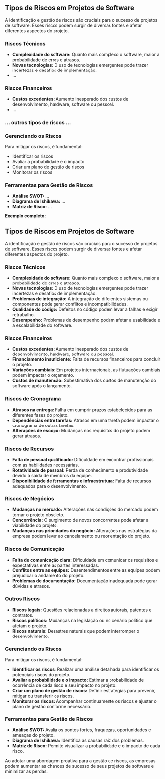 ## Tipos de Riscos em Projetos de Software

A identificação e gestão de riscos são cruciais para o sucesso de projetos de software. Esses riscos podem surgir de diversas fontes e afetar diferentes aspectos do projeto.

### Riscos Técnicos
* **Complexidade do software:** Quanto mais complexo o software, maior a probabilidade de erros e atrasos.
* **Novas tecnologias:** O uso de tecnologias emergentes pode trazer incertezas e desafios de implementação.
* ...

### Riscos Financeiros
* **Custos excedentes:** Aumento inesperado dos custos de desenvolvimento, hardware, software ou pessoal.
* ...

### ... outros tipos de riscos ...

### Gerenciando os Riscos
Para mitigar os riscos, é fundamental:
* Identificar os riscos
* Avaliar a probabilidade e o impacto
* Criar um plano de gestão de riscos
* Monitorar os riscos

### Ferramentas para Gestão de Riscos
* **Análise SWOT:** ...
* **Diagrama de Ishikawa:** ...
* **Matriz de Risco:** ...

**Exemplo completo:**

## Tipos de Riscos em Projetos de Software

A identificação e gestão de riscos são cruciais para o sucesso de projetos de software. Esses riscos podem surgir de diversas fontes e afetar diferentes aspectos do projeto.

### Riscos Técnicos
* **Complexidade do software:** Quanto mais complexo o software, maior a probabilidade de erros e atrasos.
* **Novas tecnologias:** O uso de tecnologias emergentes pode trazer incertezas e desafios de implementação.
* **Problemas de integração:** A integração de diferentes sistemas ou componentes pode gerar conflitos e incompatibilidades.
* **Qualidade do código:** Defeitos no código podem levar a falhas e exigir retrabalho.
* **Desempenho:** Problemas de desempenho podem afetar a usabilidade e a escalabilidade do software.

### Riscos Financeiros
* **Custos excedentes:** Aumento inesperado dos custos de desenvolvimento, hardware, software ou pessoal.
* **Financiamento insuficiente:** Falta de recursos financeiros para concluir o projeto.
* **Variações cambiais:** Em projetos internacionais, as flutuações cambiais podem impactar o orçamento.
* **Custos de manutenção:** Subestimativa dos custos de manutenção do software após o lançamento.

### Riscos de Cronograma
* **Atrasos na entrega:** Falha em cumprir prazos estabelecidos para as diferentes fases do projeto.
* **Dependências entre tarefas:** Atrasos em uma tarefa podem impactar o cronograma de outras tarefas.
* **Alterações de escopo:** Mudanças nos requisitos do projeto podem gerar atrasos.

### Riscos de Recursos
* **Falta de pessoal qualificado:** Dificuldade em encontrar profissionais com as habilidades necessárias.
* **Rotatividade de pessoal:** Perda de conhecimento e produtividade devido à saída de membros da equipe.
* **Disponibilidade de ferramentas e infraestrutura:** Falta de recursos adequados para o desenvolvimento.

### Riscos de Negócios
* **Mudanças no mercado:** Alterações nas condições do mercado podem tornar o projeto obsoleto.
* **Concorrência:** O surgimento de novos concorrentes pode afetar a viabilidade do projeto.
* **Mudanças nas prioridades do negócio:** Alterações nas estratégias da empresa podem levar ao cancelamento ou reorientação do projeto.

### Riscos de Comunicação
* **Falta de comunicação clara:** Dificuldade em comunicar os requisitos e expectativas entre as partes interessadas.
* **Conflitos entre as equipes:** Desentendimentos entre as equipes podem prejudicar o andamento do projeto.
* **Problemas de documentação:** Documentação inadequada pode gerar dúvidas e atrasos.

### Outros Riscos
* **Riscos legais:** Questões relacionadas a direitos autorais, patentes e contratos.
* **Riscos políticos:** Mudanças na legislação ou no cenário político que afetam o projeto.
* **Riscos naturais:** Desastres naturais que podem interromper o desenvolvimento.

### Gerenciando os Riscos

Para mitigar os riscos, é fundamental:

* **Identificar os riscos:** Realizar uma análise detalhada para identificar os potenciais riscos do projeto.
* **Avaliar a probabilidade e o impacto:** Estimar a probabilidade de ocorrência de cada risco e seu impacto no projeto.
* **Criar um plano de gestão de riscos:** Definir estratégias para prevenir, mitigar ou transferir os riscos.
* **Monitorar os riscos:** Acompanhar continuamente os riscos e ajustar o plano de gestão conforme necessário.

### Ferramentas para Gestão de Riscos
* **Análise SWOT:** Avalia os pontos fortes, fraquezas, oportunidades e ameaças do projeto.
* **Diagrama de Ishikawa:** Identifica as causas raiz dos problemas.
* **Matriz de Risco:** Permite visualizar a probabilidade e o impacto de cada risco.

Ao adotar uma abordagem proativa para a gestão de riscos, as empresas podem aumentar as chances de sucesso de seus projetos de software e minimizar as perdas.